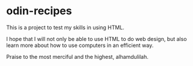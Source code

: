 # odin-recipes
This is a project to test my skills in using HTML.

I hope that I will not only be able to use HTML to do web design,
but also learn more about how to use computers in an efficient way.

Praise to the most merciful and the highest, alhamdulilah.